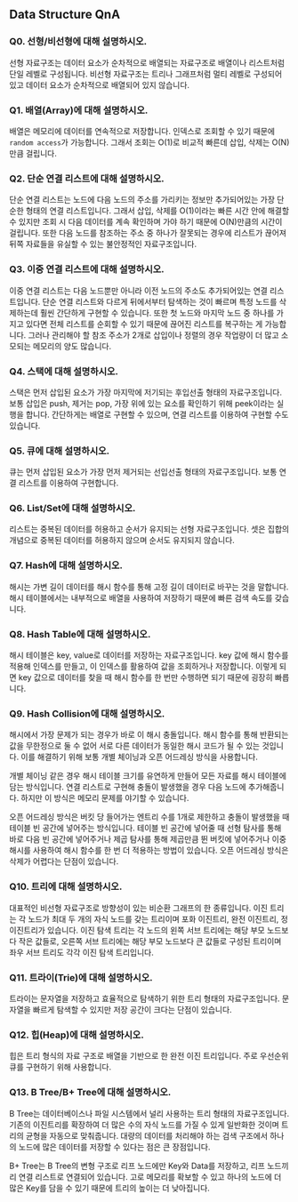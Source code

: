 ## Data Structure QnA

### Q0. 선형/비선형에 대해 설명하시오.

선형 자료구조는 데이터 요소가 순차적으로 배열되는 자료구조로 배열이나 리스트처럼 단일 레벨로 구성됩니다. 비선형 자료구조는 트리나 그래프처럼 멀티 레벨로 구성되어 있고 데이터 요소가 순차적으로 배열되어 있지 않습니다.

### Q1. 배열(Array)에 대해 설명하시오.

배열은 메모리에 데이터를 연속적으로 저장합니다. 인덱스로 조회할 수 있기 때문에 `random access`가 가능합니다. 그래서 조회는 O(1)로 비교적 빠른데 삽입, 삭제는 O(N)만큼 걸립니다.

### Q2. 단순 연결 리스트에 대해 설명하시오.

단순 연결 리스트는 노드에 다음 노드의 주소를 가리키는 정보만 추가되어있는 가장 단순한 형태의 연결 리스트입니다. 그래서 삽입, 삭제를 O(1)이라는 빠른 시간 안에 해결할 수 있지만 조회 시 다음 데이터를 계속 확인하며 가야 하기 때문에 O(N)만큼의 시간이 걸립니다. 또한 다음 노드를 참조하는 주소 중 하나가 잘못되는 경우에 리스트가 끊어져 뒤쪽 자료들을 유실할 수 있는 불안정적인 자료구조입니다.

### Q3. 이중 연결 리스트에 대해 설명하시오.

이중 연결 리스트는 다음 노드뿐만 아니라 이전 노드의 주소도 추가되어있는 연결 리스트입니다. 단순 연결 리스트와 다르게 뒤에서부터 탐색하는 것이 빠르며 특정 노드를 삭제하는데 훨씬 간단하게 구현할 수 있습니다. 또한 첫 노드와 마지막 노드 중 하나를 가지고 있다면 전체 리스트를 순회할 수 있기 때문에 끊어진 리스트를 복구하는 게 가능합니다. 그러나 관리해야 할 참조 주소가 2개로 삽입이나 정렬의 경우 작업량이 더 많고 소모되는 메모리의 양도 많습니다.

### Q4. 스택에 대해 설명하시오.

스택은 먼저 삽입된 요소가 가장 마지막에 저기되는 후입선출 형태의 자료구조입니다. 보통 삽입은 push, 제거는 pop, 가장 위에 있는 요소를 확인하기 위해 peek이라는 실행을 합니다. 간단하게는 배열로 구현할 수 있으며, 연결 리스트를 이용하여 구현할 수도 있습니다.

### Q5. 큐에 대해 설명하시오.

큐는 먼저 삽입된 요소가 가장 먼저 제거되는 선입선출 형태의 자료구조입니다. 보통 연결 리스트를 이용하여 구현합니다. 

### Q6. List/Set에 대해 설명하시오.

리스트는 중복된 데이터를 허용하고 순서가 유지되는 선형 자료구조입니다. 셋은 집합의 개념으로 중복된 데이터를 허용하지 않으며 순서도 유지되지 않습니다.

### Q7. Hash에 대해 설명하시오.

해시는 가변 길이 데이터를 해시 함수를 통해 고정 길이 데이터로 바꾸는 것을 말합니다. 해시 테이블에서는 내부적으로 배열을 사용하여 저장하기 때문에 빠른 검색 속도를 갖습니다.

### Q8. Hash Table에 대해 설명하시오. 

해시 테이블은 key, value로 데이터를 저장하는 자료구조입니다. key 값에 해시 함수를 적용해 인덱스를 만들고, 이 인덱스를 활용하여 값을 조회하거나 저장합니다. 이렇게 되면 key 값으로 데이터를 찾을 때 해시 함수를 한 번만 수행하면 되기 때문에 굉장히 빠릅니다.

### Q9. Hash Collision에 대해 설명하시오.

해시에서 가장 문제가 되는 경우가 바로 이 해시 충돌입니다. 해시 함수를 통해 반환되는 값을 무한정으로 둘 수 없어 서로 다른 데이터가 동일한 해시 코드가 될 수 있는 것입니다. 이를 해결하기 위해 보통 개별 체이닝과 오픈 어드레싱 방식을 사용합니다.

개별 체이닝 같은 경우 해시 테이블 크기를 유연하게 만들어 모든 자료를 해시 테이블에 담는 방식입니다. 연결 리스트로 구현해 충돌이 발생했을 경우 다음 노드에 추가해줍니다. 하지만 이 방식은 메모리 문제를 야기할 수 있습니다.

오픈 어드레싱 방식은 버킷 당 들어가는 엔트리 수를 1개로 제한하고 충돌이 발생했을 때 테이블 빈 공간에 넣어주는 방식입니다. 테이블 빈 공간에 넣어줄 때 선형 탐사를 통해 바로 다음 빈 공간에 넣어주거나 제곱 탐사를 통해 제곱만큼 뛴 버킷에 넣어주거나 이중 해시를 사용하여 해시 함수를 한 번 더 적용하는 방법이 있습니다. 오픈 어드레싱 방식은 삭제가 어렵다는 단점이 있습니다.

### Q10. 트리에 대해 설명하시오.

대표적인 비선형 자료구조로 방향성이 있는 비순환 그래프의 한 종류입니다. 이진 트리는 각 노드가 최대 두 개의 자식 노드를 갖는 트리이며 포화 이진트리, 완전 이진트리, 정 이진트리가 있습니다. 이진 탐색 트리는 각 노드의 왼쪽 서브 트리에는 해당 부모 노드보다 작은 값들로, 오른쪽 서브 트리에는 해당 부모 노드보다 큰 값들로 구성된 트리이며 좌우 서브 트리도 각각 이진 탐색 트리입니다.

### Q11. 트라이(Trie)에 대해 설명하시오.

트라이는 문자열을 저장하고 효율적으로 탐색하기 위한 트리 형태의 자료구조입니다. 문자열을 빠르게 탐색할 수 있지만 저장 공간이 크다는 단점이 있습니다.

### Q12. 힙(Heap)에 대해 설명하시오.

힙은 트리 형식의 자료 구조로 배열을 기반으로 한 완전 이진 트리입니다. 주로 우선순위 큐를 구현하기 위해 사용합니다.

### Q13. B Tree/B+ Tree에 대해 설명하시오.

B Tree는 데이터베이스나 파일 시스템에서 널리 사용하는 트리 형태의 자료구조입니다. 기존의 이진트리를 확장하여 더 많은 수의 자식 노드를 가질 수 있게 일반화한 것이며 트리의 균형을 자동으로 맞춰줍니다. 대량의 데이터를 처리해야 하는 검색 구조에서 하나의 노드에 많은 데이터를 저장할 수 있다는 점은 큰 장점입니다.

B+ Tree는 B Tree의 변형 구조로 리프 노드에만 Key와 Data를 저장하고, 리프 노드끼리 연결 리스트로 연결되어 있습니다. 고로 메모리를 확보할 수 있고 하나의 노드에 더 많은 Key를 담을 수 있기 때문에 트리의 높이는 더 낮아집니다.